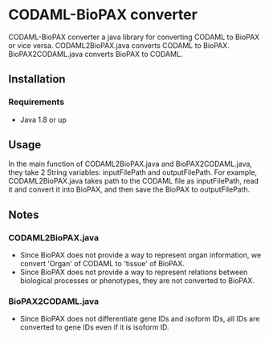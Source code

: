 # CODAML-BioPAX converter
CODAML-BioPAX converter a java library for converting CODAML to BioPAX or vice versa.
CODAML2BioPAX.java converts CODAML to BioPAX.
BioPAX2CODAML.java converts BioPAX to CODAML.

## Installation

### Requirements
* Java 1.8 or up

## Usage
In the main function of CODAML2BioPAX.java and BioPAX2CODAML.java, they take 2 String variables: inputFilePath and outputFilePath.
For example, CODAML2BioPAX.java takes path to the CODAML file as inputFilePath, read it and convert it into BioPAX, and then save the BioPAX to outputFilePath.

## Notes

### CODAML2BioPAX.java
* Since BioPAX does not provide a way to represent organ information, we convert 'Organ' of CODAML to 'tissue' of BioPAX.
* Since BioPAX does not provide a way to represent relations between biological processes or phenotypes, they are not converted to BioPAX.

### BioPAX2CODAML.java
* Since BioPAX does not differentiate gene IDs and isoform IDs, all IDs are converted to gene IDs even if it is isoform ID.
